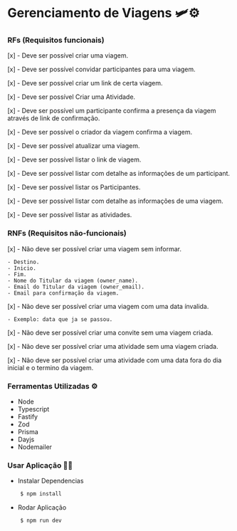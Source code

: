 # Gerenciamento de Viagens 🛩️⚙️

### RFs (Requisitos funcionais)

[x] - Deve ser possível criar uma viagem.

[x] - Deve ser possível convidar participantes para uma viagem.

[x] - Deve ser possível criar um link de certa viagem.

[x] - Deve ser possível Criar uma Atividade.

[x] - Deve ser possível um participante confirma a presença da viagem através de link de confirmação.

[x] - Deve ser possível o criador da viagem confirma a viagem.

[x] - Deve ser possível atualizar uma viagem.

[x] - Deve ser possível listar o link de viagem.

[x] - Deve ser possível listar com detalhe as informações de um participant.

[x] - Deve ser possível listar os Participantes.

[x] - Deve ser possível listar com detalhe as informações de uma viagem.

[x] - Deve ser possível listar as atividades.

### RNFs (Requisitos não-funcionais)

[x] - Não deve ser possível criar uma viagem sem informar. 

    - Destino.
    - Inicio.
    - Fim.
    - Nome do Titular da viagem (owner_name).
    - Email do Titular da viagem (owner_email).
    - Email para confirmação da viagem.

[x] - Não deve ser possível criar uma viagem com uma data ínvalida.
    
    - Exemplo: data que ja se passou.

[x] - Não deve ser possível criar uma convite sem uma viagem criada.

[x] - Não deve ser possível criar uma atividade sem uma viagem criada.

[x] - Não deve ser possível criar uma atividade com uma data fora do dia inicial e o termino da viagem.


### Ferramentas Utilizadas ⚙️

- Node
- Typescript
- Fastify
- Zod
- Prisma
- Dayjs
- Nodemailer

### Usar Aplicação 🚀🔥

- Instalar Dependencias

````bash
    $ npm install
````

- Rodar Aplicação

````bash
    $ npm run dev
````
